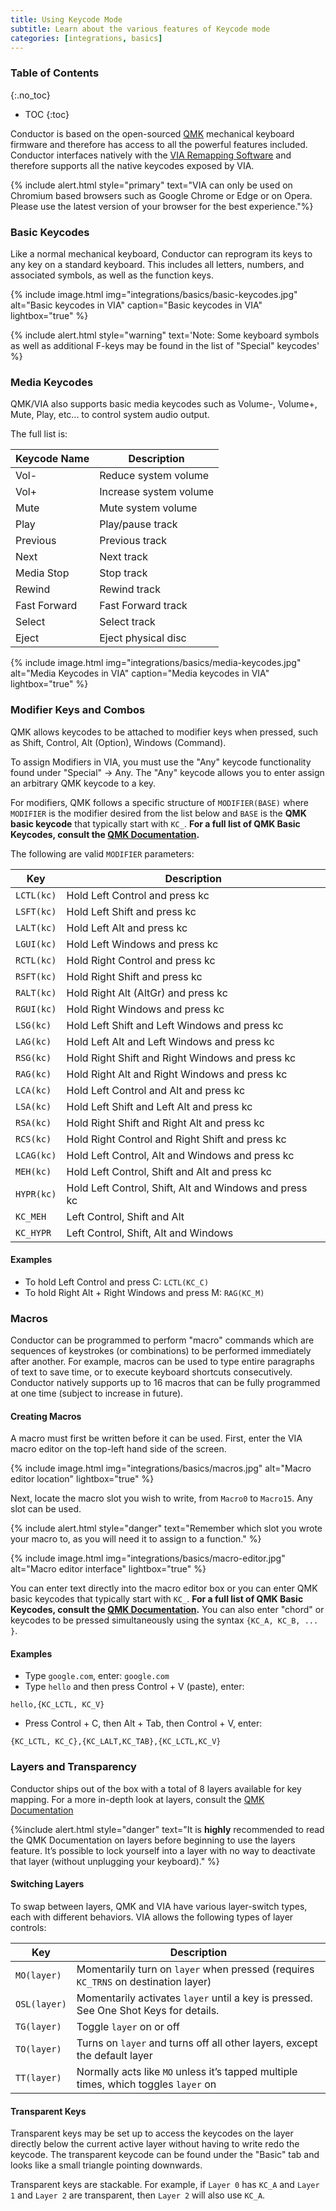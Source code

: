 ```yaml
---
title: Using Keycode Mode
subtitle: Learn about the various features of Keycode mode
categories: [integrations, basics]
---
```


### Table of Contents
{:.no_toc}
* TOC
{:toc}

Conductor is based on the open-sourced [QMK](https://github.com/qmk/qmk_firmware) mechanical keyboard firmware and therefore has access to all the powerful features included. Conductor interfaces natively with the [VIA Remapping Software](https://usevia.app/) and therefore supports all the native keycodes exposed by VIA.

{% include alert.html style="primary" text="VIA can only be used on Chromium based browsers such as Google Chrome or Edge or on Opera. Please use the latest version of your browser for the best experience."%}

### Basic Keycodes

Like a normal mechanical keyboard, Conductor can reprogram its keys to any key on a standard keyboard. This includes all letters, numbers, and associated symbols, as well as the function keys. 

{% include image.html img="integrations/basics/basic-keycodes.jpg" alt="Basic keycodes in VIA" caption="Basic keycodes in VIA" lightbox="true" %}

{% include alert.html style="warning" text='Note: Some keyboard symbols as well as additional F-keys may be found in the list of "Special" keycodes' %}

### Media Keycodes

QMK/VIA also supports basic media keycodes such as Volume-, Volume+, Mute, Play, etc... to control system audio output.

The full list is:

| Keycode Name | Description |
|--------------|-------------|
| Vol-         | Reduce system volume |
| Vol+         | Increase system volume |
| Mute         | Mute system volume |
| Play         | Play/pause track |
| Previous     | Previous track |
| Next         | Next track |
| Media Stop   | Stop track |
| Rewind       | Rewind track |
| Fast Forward | Fast Forward track |
| Select       | Select track |
| Eject        | Eject physical disc |

{% include image.html img="integrations/basics/media-keycodes.jpg" alt="Media Keycodes in VIA" caption="Media keycodes in VIA" lightbox="true" %}

### Modifier Keys and Combos

QMK allows keycodes to be attached to modifier keys when pressed, such as Shift, Control, Alt (Option), Windows (Command). 

To assign Modifiers in VIA, you must use the "Any" keycode functionality found under "Special" -> Any. The "Any" keycode allows you to enter assign an arbitrary QMK keycode to a key. 

For modifiers, QMK follows a specific structure of `MODIFIER(BASE)` where `MODIFIER` is the modifier desired from the list below and `BASE` is the **QMK basic keycode** that typically start with `KC_`. **For a full list of QMK Basic Keycodes, consult the [QMK Documentation](https://docs.qmk.fm/#/keycodes_basic).**

The following are valid `MODIFIER` parameters:

| Key	        | Description |
|---------------|-------------|
| `LCTL(kc)`	| Hold Left Control and press kc |
| `LSFT(kc)`	| Hold Left Shift and press kc |
| `LALT(kc)`	| Hold Left Alt and press kc |
| `LGUI(kc)`	| Hold Left Windows and press kc |
| `RCTL(kc)`	| Hold Right Control and press kc |
| `RSFT(kc)`	| Hold Right Shift and press kc |
| `RALT(kc)`	| Hold Right Alt (AltGr) and press kc |
| `RGUI(kc)`	| Hold Right Windows and press kc |
| `LSG(kc)` 	| Hold Left Shift and Left Windows and press kc |
| `LAG(kc)`	    | Hold Left Alt and Left Windows and press kc |
| `RSG(kc)`		| Hold Right Shift and Right Windows and press kc |
| `RAG(kc)`		| Hold Right Alt and Right Windows and press kc |
| `LCA(kc)`		| Hold Left Control and Alt and press kc |
| `LSA(kc)`		| Hold Left Shift and Left Alt and press kc |
| `RSA(kc)`	    | Hold Right Shift and Right Alt and press kc |
| `RCS(kc)`		| Hold Right Control and Right Shift and press kc |
| `LCAG(kc)`    | Hold Left Control, Alt and Windows and press kc |
| `MEH(kc)`		| Hold Left Control, Shift and Alt and press kc |
| `HYPR(kc)`    | Hold Left Control, Shift, Alt and Windows and press kc |
| `KC_MEH`	    | Left Control, Shift and Alt |
| `KC_HYPR`		| Left Control, Shift, Alt and Windows |

#### Examples

- To hold Left Control and press C: `LCTL(KC_C)`
- To hold Right Alt + Right Windows and press M: `RAG(KC_M)`

### Macros

Conductor can be programmed to perform "macro" commands which are sequences of keystrokes (or combinations) to be performed immediately after another. For example, macros can be used to type entire paragraphs of text to save time, or to execute keyboard shortcuts consecutively. Conductor natively supports up to 16 macros that can be fully programmed at one time (subject to increase in future). 

#### Creating Macros 

A macro must first be written before it can be used. First, enter the VIA macro editor on the top-left hand side of the screen.

{% include image.html img="integrations/basics/macros.jpg" alt="Macro editor location" lightbox="true" %}

Next, locate the macro slot you wish to write, from `Macro0` to `Macro15`. Any slot can be used.

{% include alert.html style="danger" text="Remember which slot you wrote your macro to, as you will need it to assign to a function." %}

{% include image.html img="integrations/basics/macro-editor.jpg" alt="Macro editor interface" lightbox="true" %}

You can enter text directly into the macro editor box or you can enter QMK basic keycodes that typically start with `KC_`. **For a full list of QMK Basic Keycodes, consult the [QMK Documentation](https://docs.qmk.fm/#/keycodes_basic).** You can also enter "chord" or keycodes to be pressed simultaneously using the syntax `{KC_A, KC_B, ... }`.

#### Examples

- Type `google.com`, enter: `google.com`
- Type `hello` and then press Control + V (paste), enter: 
```
hello,{KC_LCTL, KC_V}
```
- Press Control + C, then Alt + Tab, then Control + V, enter:
```
{KC_LCTL, KC_C},{KC_LALT,KC_TAB},{KC_LCTL,KC_V}
```

### Layers and Transparency

Conductor ships out of the box with a total of 8 layers available for key mapping. For a more in-depth look at layers, consult the [QMK Documentation](https://docs.qmk.fm/#/feature_layers)

{%include alert.html style="danger" text="It is <b>highly</b> recommended to read the QMK Documentation on layers before beginning to use the layers feature. It’s possible to lock yourself into a layer with no way to deactivate that layer (without unplugging your keyboard)." %}

#### Switching Layers

To swap between layers, QMK and VIA have various layer-switch types, each with different behaviors. VIA allows the following types of layer controls:

| Key           | Description |
|---------------|-------------|
| `MO(layer)`	    | Momentarily turn on `layer` when pressed (requires `KC_TRNS` on destination layer) |
| `OSL(layer)`  	| Momentarily activates `layer` until a key is pressed. See One Shot Keys for details. |
| `TG(layer)`	    | Toggle `layer` on or off |
| `TO(layer)`	    | Turns on `layer` and turns off all other layers, except the default layer |
| `TT(layer)`	    | Normally acts like `MO` unless it’s tapped multiple times, which toggles `layer` on |

#### Transparent Keys

Transparent keys may be set up to access the keycodes on the layer directly below the current active layer without having to write redo the keycode. The transparent keycode can be found under the "Basic" tab and looks like a small triangle pointing downwards.

Transparent keys are stackable. For example, if `Layer 0` has `KC_A` and `Layer 1` and `Layer 2` are transparent, then `Layer 2` will also use `KC_A`.